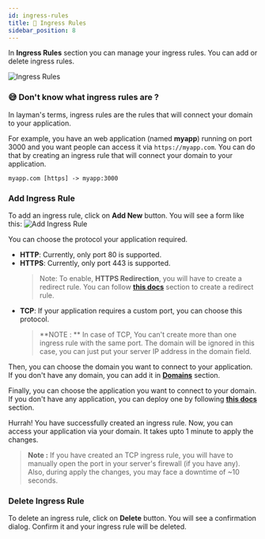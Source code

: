 ```yaml
---
id: ingress-rules
title: 🚪 Ingress Rules
sidebar_position: 8
---
```


In **Ingress Rules** section you can manage your ingress rules. You can add or delete ingress rules.

![Ingress Rules](/assets/ingress-rule-list.png)

### 😅 Don't know what ingress rules are ?
In layman's terms, ingress rules are the rules that will connect your domain to your application.

For example, you have an web application (named **myapp**) running on port 3000 and you want people can access it via `https://myapp.com`. You can do that by creating an ingress rule that will connect your domain to your application.

```
myapp.com [https] -> myapp:3000
```

### Add Ingress Rule
To add an ingress rule, click on **Add New** button. You will see a form like this:
![Add Ingress Rule](/assets/add-ingress-rule.png)

You can choose the protocol your application required.
- **HTTP**: Currently, only port 80 is supported.
- **HTTPS**: Currently, only port 443 is supported.
  > Note: To enable, **HTTPS Redirection**, you will have to create a redirect rule. You can follow [**this docs**](/docs/dashboard/redirect-rules#https-redirect) section to create a redirect rule.
- **TCP**: If your application requires a custom port, you can choose this protocol. 
  > **NOTE : ** In case of TCP, You can't create more than one ingress rule with the same port. The domain will be ignored in this case, you can just put your server IP address in the domain field.

Then, you can choose the domain you want to connect to your application. If you don't have any domain, you can add it in [**Domains**](/docs/dashboard/domains) section.

Finally, you can choose the application you want to connect to your domain. If you don't have any application, you can deploy one by following [**this docs**](/docs/dashboard/deploy_new_application) section.

Hurrah! You have successfully created an ingress rule. Now, you can access your application via your domain.
It takes upto 1 minute to apply the changes.

> **Note :** If you have created an TCP ingress rule, you will have to manually open the port in your server's firewall (if you have any). Also, during apply the changes, you may face a downtime of ~10 seconds.

### Delete Ingress Rule
To delete an ingress rule, click on **Delete** button. You will see a confirmation dialog. Confirm it and your ingress rule will be deleted.